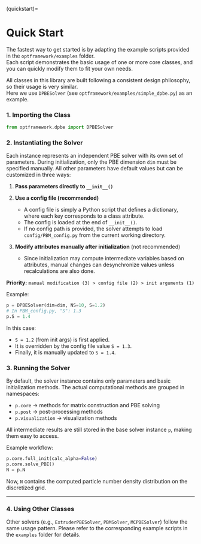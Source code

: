 (quickstart)= 
# Quick Start

The fastest way to get started is by adapting the example scripts provided in the `optframework/examples` folder.  
Each script demonstrates the basic usage of one or more core classes, and you can quickly modify them to fit your own needs.

All classes in this library are built following a consistent design philosophy, so their usage is very similar.  
Here we use `DPBESolver` (see `optframework/examples/simple_dpbe.py`) as an example.

### 1. Importing the Class

```python
from optframework.dpbe import DPBESolver
````

### 2. Instantiating the Solver

Each instance represents an independent PBE solver with its own set of parameters.
During initialization, only the PBE dimension `dim` must be specified manually.
All other parameters have default values but can be customized in three ways:

1. **Pass parameters directly to `__init__()`**
2. **Use a config file (recommended)**

   * A config file is simply a Python script that defines a dictionary, where each key corresponds to a class attribute.
   * The config is loaded at the end of `__init__()`.
   * If no config path is provided, the solver attempts to load `config/PBM_config.py` from the current working directory.
3. **Modify attributes manually after initialization** (not recommended)

   * Since initialization may compute intermediate variables based on attributes, manual changes can desynchronize values unless recalculations are also done.

**Priority:** `manual modification (3) > config file (2) > init arguments (1)`

Example:

```python
p = DPBESolver(dim=dim, NS=10, S=1.2) 
# In PBM_config.py, "S": 1.3
p.S = 1.4
```

In this case:

* `S = 1.2` (from init args) is first applied.
* It is overridden by the config file value `S = 1.3`.
* Finally, it is manually updated to `S = 1.4`.

### 3. Running the Solver

By default, the solver instance contains only parameters and basic initialization methods.
The actual computational methods are grouped in namespaces:

* `p.core` → methods for matrix construction and PBE solving
* `p.post` → post-processing methods
* `p.visualization` → visualization methods

All intermediate results are still stored in the base solver instance `p`, making them easy to access.

Example workflow:

```python
p.core.full_init(calc_alpha=False)
p.core.solve_PBE()
N = p.N
```

Now, `N` contains the computed particle number density distribution on the discretized grid.

---

### 4. Using Other Classes

Other solvers (e.g., `ExtruderPBESolver`, `PBMSolver`, `MCPBESolver`) follow the same usage pattern.
Please refer to the corresponding example scripts in the `examples` folder for details.
